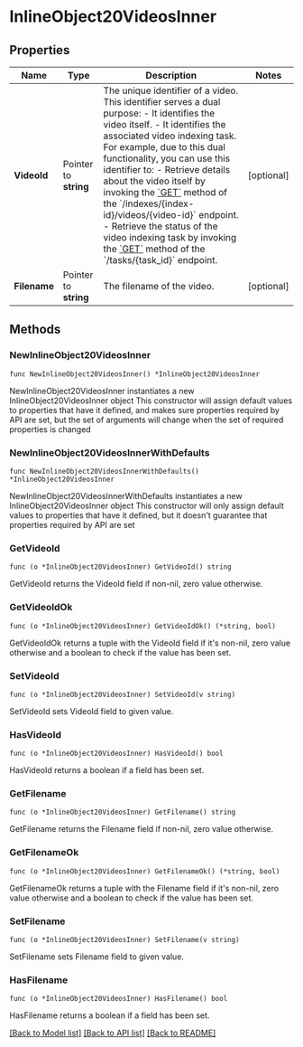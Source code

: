 # InlineObject20VideosInner

## Properties

Name | Type | Description | Notes
------------ | ------------- | ------------- | -------------
**VideoId** | Pointer to **string** | The unique identifier of a video. This identifier serves a dual purpose: - It identifies the video itself. - It identifies the associated video indexing task.  For example, due to this dual functionality, you can use this identifier to: - Retrieve details about the video itself by invoking the [&#x60;GET&#x60;](/v1.3/api-reference/videos/retrieve) method of the &#x60;/indexes/{index-id}/videos/{video-id}&#x60; endpoint. - Retrieve the status of the video indexing task by invoking the [&#x60;GET&#x60;](/v1.3/api-reference/tasks/retrieve) method of the &#x60;/tasks/{task_id}&#x60; endpoint.  | [optional] 
**Filename** | Pointer to **string** | The filename of the video. | [optional] 

## Methods

### NewInlineObject20VideosInner

`func NewInlineObject20VideosInner() *InlineObject20VideosInner`

NewInlineObject20VideosInner instantiates a new InlineObject20VideosInner object
This constructor will assign default values to properties that have it defined,
and makes sure properties required by API are set, but the set of arguments
will change when the set of required properties is changed

### NewInlineObject20VideosInnerWithDefaults

`func NewInlineObject20VideosInnerWithDefaults() *InlineObject20VideosInner`

NewInlineObject20VideosInnerWithDefaults instantiates a new InlineObject20VideosInner object
This constructor will only assign default values to properties that have it defined,
but it doesn't guarantee that properties required by API are set

### GetVideoId

`func (o *InlineObject20VideosInner) GetVideoId() string`

GetVideoId returns the VideoId field if non-nil, zero value otherwise.

### GetVideoIdOk

`func (o *InlineObject20VideosInner) GetVideoIdOk() (*string, bool)`

GetVideoIdOk returns a tuple with the VideoId field if it's non-nil, zero value otherwise
and a boolean to check if the value has been set.

### SetVideoId

`func (o *InlineObject20VideosInner) SetVideoId(v string)`

SetVideoId sets VideoId field to given value.

### HasVideoId

`func (o *InlineObject20VideosInner) HasVideoId() bool`

HasVideoId returns a boolean if a field has been set.

### GetFilename

`func (o *InlineObject20VideosInner) GetFilename() string`

GetFilename returns the Filename field if non-nil, zero value otherwise.

### GetFilenameOk

`func (o *InlineObject20VideosInner) GetFilenameOk() (*string, bool)`

GetFilenameOk returns a tuple with the Filename field if it's non-nil, zero value otherwise
and a boolean to check if the value has been set.

### SetFilename

`func (o *InlineObject20VideosInner) SetFilename(v string)`

SetFilename sets Filename field to given value.

### HasFilename

`func (o *InlineObject20VideosInner) HasFilename() bool`

HasFilename returns a boolean if a field has been set.


[[Back to Model list]](../README.md#documentation-for-models) [[Back to API list]](../README.md#documentation-for-api-endpoints) [[Back to README]](../README.md)


